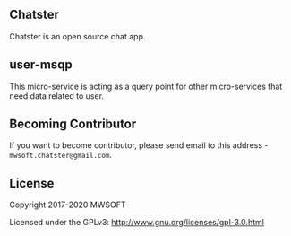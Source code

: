 ## Chatster
Chatster is an open source chat app.

## user-msqp
This micro-service is acting as a query point for other micro-services that need data related to user. 

## Becoming Contributor
If you want to become contributor, please send email to this address - `mwsoft.chatster@gmail.com`.

## License
Copyright 2017-2020 MWSOFT

Licensed under the GPLv3: http://www.gnu.org/licenses/gpl-3.0.html